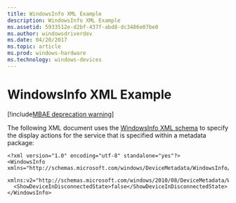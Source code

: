 ```yaml
---
title: WindowsInfo XML Example
description: WindowsInfo XML Example
ms.assetid: 5933512e-d2bf-437f-abd8-dc3486e07be0
ms.author: windowsdriverdev
ms.date: 04/20/2017
ms.topic: article
ms.prod: windows-hardware
ms.technology: windows-devices
---
```


# WindowsInfo XML Example

[!include[MBAE deprecation warning](mbae-deprecation-warning.md)]

The following XML document uses the [WindowsInfo XML schema](windowsinfo-xml-schema.md) to specify the display actions for the service that is specified within a metadata package:

``` syntax
<?xml version="1.0" encoding="utf-8" standalone="yes"?>
<WindowsInfo xmlns="http://schemas.microsoft.com/windows/DeviceMetadata/WindowsInfo/2007/11/"
             xmlns:v2="http://schemas.microsoft.com/windows/2010/08/DeviceMetadata/WindowsInfov2">
  <ShowDeviceInDisconnectedState>false</ShowDeviceInDisconnectedState>
</WindowsInfo>
```

 

 





